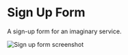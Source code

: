 # Sign Up Form
A sign-up form for an imaginary service.

![Sign up form screenshot](./Photos/sign-up-form%20screenshot%20(README).jpg)